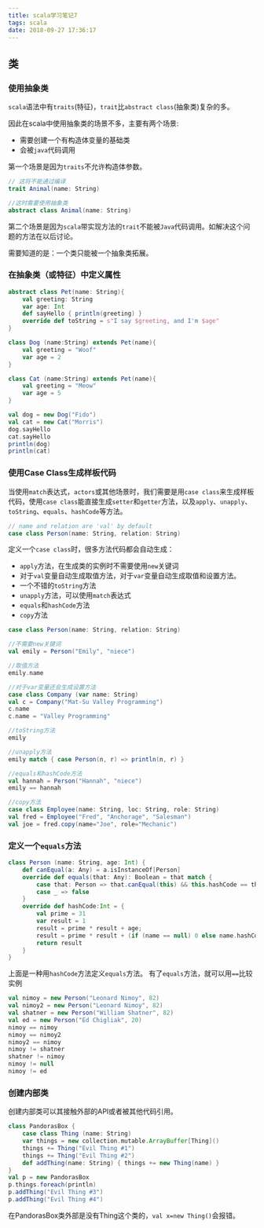 ```yaml
---
title: scala学习笔记7
tags: scala
date: 2018-09-27 17:36:17
---
```



## 类

### 使用抽象类
`scala`语法中有`traits`(特征)，`trait`比`abstract class`(抽象类)复杂的多。

因此在scala中使用抽象类的场景不多，主要有两个场景:
- 需要创建一个有构造体变量的基础类
- 会被`java`代码调用
<!-- more -->
第一个场景是因为`traits`不允许构造体参数。
```scala
// 这将不能通过编译
trait Animal(name: String)

//这时需要使用抽象类
abstract class Animal(name: String)
```
第二个场景是因为`scala`带实现方法的`trait`不能被`Java`代码调用。如解决这个问题的方法在以后讨论。

需要知道的是：一个类只能被一个抽象类拓展。

### 在抽象类（或特征）中定义属性
```scala
abstract class Pet(name: String){
	val greeting: String
	var age: Int
	def sayHello { println(greeting) }
	override def toString = s"I say $greeting, and I'm $age"
}

class Dog (name:String) extends Pet(name){
	val greeting = "Woof"
	var age = 2
}

class Cat (name:String) extends Pet(name){
	val greeting = "Meow"
	var age = 5
}

val dog = new Dog("Fido")
val cat = new Cat("Morris")
dog.sayHello
cat.sayHello
println(dog)
println(cat)
```

### 使用Case Class生成样板代码

当使用`match`表达式，`actors`或其他场景时，我们需要是用`case class`来生成样板代码，使用`case class`能直接生成`setter`和`getter`方法，以及`apply`、`unapply`、`toString`、`equals`、`hashCode`等方法。

```scala
// name and relation are 'val' by default
case class Person(name: String, relation: String)
```
定义一个`case class`时，很多方法代码都会自动生成：
- `apply`方法，在生成类的实例时不需要使用`new`关键词
- 对于`val`变量自动生成取值方法，对于`var`变量自动生成取值和设置方法。
- 一个不错的`toString`方法
- `unapply`方法，可以使用`match`表达式
- `equals`和`hashCode`方法
- `copy`方法

```scala
case class Person(name: String, relation: String)

//不需要new关键词
val emily = Person("Emily", "niece")

//取值方法
emily.name

//对于var变量还会生成设置方法
case class Company (var name: String)
val c = Company("Mat-Su Valley Programming")
c.name
c.name = "Valley Programming"

//toString方法
emily

//unapply方法
emily match { case Person(n, r) => println(n, r) }

//equals和hashCode方法
val hannah = Person("Hannah", "niece")
emily == hannah

//copy方法
case class Employee(name: String, loc: String, role: String)
val fred = Employee("Fred", "Anchorage", "Salesman")
val joe = fred.copy(name="Joe", role="Mechanic")
```

### 定义一个`equals`方法
```scala
class Person (name: String, age: Int) {
	def canEqual(a: Any) = a.isInstanceOf[Person]
	override def equals(that: Any): Boolean = that match {
		case that: Person => that.canEqual(this) && this.hashCode == that.hashCode
		case _ => false
	}
	override def hashCode:Int = {
		val prime = 31
		var result = 1
		result = prime * result + age;
		result = prime * result + (if (name == null) 0 else name.hashCode)
		return result
	} 
}
```
上面是一种用`hashCode`方法定义`equals`方法。
有了`equals`方法，就可以用`==`比较实例
```scala
val nimoy = new Person("Leonard Nimoy", 82)
val nimoy2 = new Person("Leonard Nimoy", 82) 
val shatner = new Person("William Shatner", 82) 
val ed = new Person("Ed Chigliak", 20)
nimoy == nimoy
nimoy == nimoy2
nimoy2 == nimoy
nimoy != shatner
shatner != nimoy
nimoy != null
nimoy != ed
```

### 创建内部类
创建内部类可以其接触外部的API或者被其他代码引用。
```scala
class PandorasBox {
	case class Thing (name: String)
	var things = new collection.mutable.ArrayBuffer[Thing]() 
	things += Thing("Evil Thing #1")
	things += Thing("Evil Thing #2")
	def addThing(name: String) { things += new Thing(name) } 
}
val p = new PandorasBox
p.things.foreach(println)
p.addThing("Evil Thing #3")
p.addThing("Evil Thing #4")
```
在PandorasBox类外部是没有Thing这个类的，`val x=new Thing()`会报错。